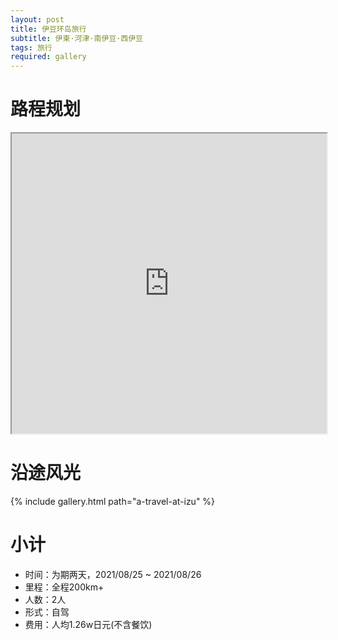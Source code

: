```yaml
---
layout: post
title: 伊豆环岛旅行
subtitle: 伊東·河津·南伊豆·西伊豆
tags: 旅行
required: gallery
---
```


# 路程规划

<iframe src="https://www.google.com/maps/d/embed?mid=1gFUg28qwxtqSBUv3vUbPvtqRHNOdHfAc" width="100%" height="480"></iframe>

# 沿途风光

{% include gallery.html path="a-travel-at-izu" %}

# 小计

- 时间：为期两天，2021/08/25 ~ 2021/08/26
- 里程：全程200km+
- 人数：2人
- 形式：自驾
- 费用：人均1.26w日元(不含餐饮)
